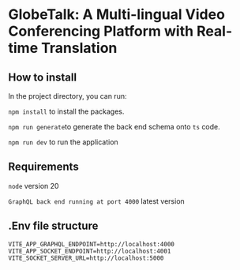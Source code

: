 # GlobeTalk: A Multi-lingual Video Conferencing Platform with Real-time Translation
## How to install

In the project directory, you can run:

`npm install`  to install the packages.

`npm run generate`to generate the back end schema onto `ts` code.

`npm run dev` to run the application

## Requirements
`node` version 20

`GraphQL back end running at port 4000` latest version

## .Env file structure
`VITE_APP_GRAPHQL_ENDPOINT=http://localhost:4000`
`VITE_APP_SOCKET_ENDPOINT=http://localhost:4001`
`VITE_SOCKET_SERVER_URL=http://localhost:5000`
